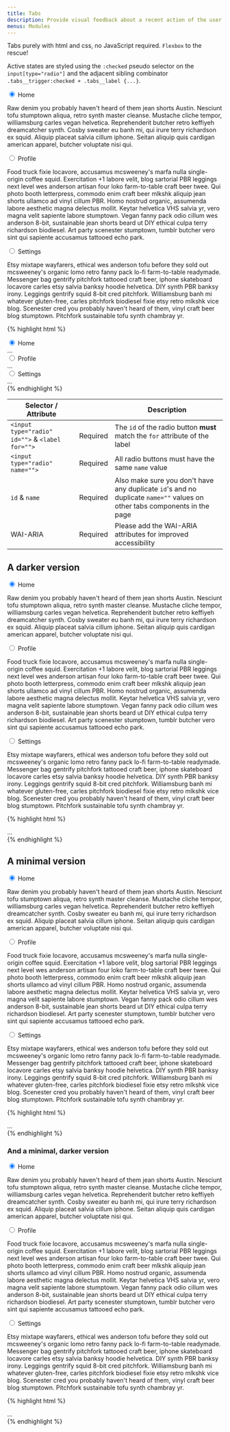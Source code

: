 ```yaml
---
title: Tabs
description: Provide visual feedback about a recent action of the user.
menus: Modules
---
```


<p class="lead">Tabs purely with html and css, no JavaScript required. <code>Flexbox</code> to the rescue!</p>

Active states are styled using the `:checked` pseudo selector on the `input[type="radio"]` and the adjacent sibling combinator `.tabs__trigger:checked + .tabs__label {...}`.


<div class="fp-example">
	<div class="tabs tabs--primary" role="tablist">
		<input type="radio" class="tabs__trigger" name="primary" id="home" checked="checked" />
		<label for="home" class="tabs__label" id="home-tab" role="tab" aria-controls="home-pane">Home</label>
		<div class="tabs__pane" id="home-pane" role="tabpanel" aria-labelledby="home-tab">
			<p>Raw denim you probably haven't heard of them jean shorts Austin. Nesciunt tofu stumptown aliqua, retro synth master cleanse. Mustache cliche tempor, williamsburg carles vegan helvetica. Reprehenderit butcher retro keffiyeh dreamcatcher synth. Cosby sweater eu banh mi, qui irure terry richardson ex squid. Aliquip placeat salvia cillum iphone. Seitan aliquip quis cardigan american apparel, butcher voluptate nisi qui.</p>
		</div>
		<input type="radio" class="tabs__trigger" name="primary" id="profile" />
		<label for="profile" class="tabs__label" id="profile-tab" role="tab" aria-controls="profile-pane">Profile</label>
		<div class="tabs__pane" id="profile-pane" role="tabpanel" aria-labelledby="profile-tab">
			<p>Food truck fixie locavore, accusamus mcsweeney's marfa nulla single-origin coffee squid. Exercitation +1 labore velit, blog sartorial PBR leggings next level wes anderson artisan four loko farm-to-table craft beer twee. Qui photo booth letterpress, commodo enim craft beer mlkshk aliquip jean shorts ullamco ad vinyl cillum PBR. Homo nostrud organic, assumenda labore aesthetic magna delectus mollit. Keytar helvetica VHS salvia yr, vero magna velit sapiente labore stumptown. Vegan fanny pack odio cillum wes anderson 8-bit, sustainable jean shorts beard ut DIY ethical culpa terry richardson biodiesel. Art party scenester stumptown, tumblr butcher vero sint qui sapiente accusamus tattooed echo park.</p>
		</div>
		<input type="radio" class="tabs__trigger" name="primary" id="settings" />
		<label for="settings" class="tabs__label" id="settings-tab" role="tab" aria-controls="settings-pane">Settings</label>
		<div class="tabs__pane" id="settings-pane" role="tabpanel" aria-labelledby="settings-tab">
			<p>Etsy mixtape wayfarers, ethical wes anderson tofu before they sold out mcsweeney's organic lomo retro fanny pack lo-fi farm-to-table readymade. Messenger bag gentrify pitchfork tattooed craft beer, iphone skateboard locavore carles etsy salvia banksy hoodie helvetica. DIY synth PBR banksy irony. Leggings gentrify squid 8-bit cred pitchfork. Williamsburg banh mi whatever gluten-free, carles pitchfork biodiesel fixie etsy retro mlkshk vice blog. Scenester cred you probably haven't heard of them, vinyl craft beer blog stumptown. Pitchfork sustainable tofu synth chambray yr.</p>
		</div>
	</div>
</div>

{% highlight html %}
<div class="tabs tabs--primary" role="tablist">
	<input type="radio" class="tabs__trigger" name="tabs__trigger" id="home" checked="checked" />
	<label for="home" class="tabs__label" id="home-tab" role="tab" aria-controls="home-pane">Home</label>
	<div class="tabs__pane" id="home-pane" role="tabpanel" aria-labelledby="home-tab">
		...
	</div>
	<input type="radio" class="tabs__trigger" name="tabs__trigger" id="profile" />
	<label for="profile" class="tabs__label" id="profile-tab" role="tab" aria-controls="profile-pane">Profile</label>
	<div class="tabs__pane" id="profile-pane" role="tabpanel" aria-labelledby="profile-tab">
		...
	</div>
	<input type="radio" class="tabs__trigger" name="tabs__trigger" id="settings" />
	<label for="settings" class="tabs__label" id="settings-tab" role="tab" aria-controls="settings-pane">Settings</label>
	<div class="tabs__pane" id="settings-pane" role="tabpanel" aria-labelledby="settings-tab">
		...
	</div>
</div>
{% endhighlight %}

<table class="table table--horizontal-borders">
	<thead>
		<tr>
			<th>Selector / Attribute</th>
			<th></th>
			<th>Description</th>
		</tr>
	</thead>
	<tbody>
		<tr>
			<td><code>&lt;input type="radio" id=""&gt;</code> &amp; <code>&lt;label for=""&gt;</code></td>
			<td><span class="label label--warning">Required</span></td>
			<td>The <code>id</code> of the radio button <strong>must</strong> match the <code>for</code> attribute of the label</td>
		</tr>
		<tr>
			<td><code>&lt;input type="radio" name=""&gt;</code></td>
			<td><span class="label label--warning">Required</span></td>
			<td>All radio buttons must have the same <code>name</code> value</td>
		</tr>
		<tr>
			<td><code>id</code> &amp; <code>name</code></td>
			<td><span class="label label--warning">Required</span></td>
			<td>Also make sure you don't have any duplicate <code>id</code>'s and no duplicate <code>name=""</code> values on other tabs components in the page</td>
		</tr>
		<tr>
			<td>WAI-ARIA</td>
			<td><span class="label label--warning">Required</span></td>
			<td>Please add the WAI-ARIA attributes for improved accessibility</td>
		</tr>
	</tbody>
</table>

## A darker version

<div class="fp-example">
	<div class="tabs tabs--secondary" role="tablist">
		<input type="radio" class="tabs__trigger" name="secondary" id="homesecondary" checked="checked" />
		<label for="homesecondary" class="tabs__label" id="home-secondary-tab" role="tab" aria-controls="home-secondary-pane">Home</label>
		<div class="tabs__pane" id="home-secondary-pane" role="tabpanel" aria-labelledby="home-secondary-tab">
			<p>Raw denim you probably haven't heard of them jean shorts Austin. Nesciunt tofu stumptown aliqua, retro synth master cleanse. Mustache cliche tempor, williamsburg carles vegan helvetica. Reprehenderit butcher retro keffiyeh dreamcatcher synth. Cosby sweater eu banh mi, qui irure terry richardson ex squid. Aliquip placeat salvia cillum iphone. Seitan aliquip quis cardigan american apparel, butcher voluptate nisi qui.</p>
		</div>
		<input type="radio" class="tabs__trigger" name="secondary" id="profilesecondary" />
		<label for="profilesecondary" class="tabs__label" id="profile-secondary-tab" role="tab" aria-controls="profile-secondary-pane">Profile</label>
		<div class="tabs__pane" id="profile-secondary-pane" role="tabpanel" aria-labelledby="profile-secondary-tab">
			<p>Food truck fixie locavore, accusamus mcsweeney's marfa nulla single-origin coffee squid. Exercitation +1 labore velit, blog sartorial PBR leggings next level wes anderson artisan four loko farm-to-table craft beer twee. Qui photo booth letterpress, commodo enim craft beer mlkshk aliquip jean shorts ullamco ad vinyl cillum PBR. Homo nostrud organic, assumenda labore aesthetic magna delectus mollit. Keytar helvetica VHS salvia yr, vero magna velit sapiente labore stumptown. Vegan fanny pack odio cillum wes anderson 8-bit, sustainable jean shorts beard ut DIY ethical culpa terry richardson biodiesel. Art party scenester stumptown, tumblr butcher vero sint qui sapiente accusamus tattooed echo park.</p>
		</div>
		<input type="radio" class="tabs__trigger" name="secondary" id="settingssecondary" />
		<label for="settingssecondary" class="tabs__label" id="settings-secondary-tab" role="tab" aria-controls="settings-secondary-pane">Settings</label>
		<div class="tabs__pane" id="settings-secondary-pane" role="tabpanel" aria-labelledby="settings-secondary-tab">
			<p>Etsy mixtape wayfarers, ethical wes anderson tofu before they sold out mcsweeney's organic lomo retro fanny pack lo-fi farm-to-table readymade. Messenger bag gentrify pitchfork tattooed craft beer, iphone skateboard locavore carles etsy salvia banksy hoodie helvetica. DIY synth PBR banksy irony. Leggings gentrify squid 8-bit cred pitchfork. Williamsburg banh mi whatever gluten-free, carles pitchfork biodiesel fixie etsy retro mlkshk vice blog. Scenester cred you probably haven't heard of them, vinyl craft beer blog stumptown. Pitchfork sustainable tofu synth chambray yr.</p>
		</div>
	</div>
</div>

{% highlight html %}
<div class="tabs tabs--secondary" role="tablist">
	...
</div>
{% endhighlight %}

## A minimal version

<div class="fp-example">
	<div class="tabs tabs--alt tabs--primary" role="tablist">
		<input type="radio" class="tabs__trigger" name="alt" id="homealt" checked="checked" />
		<label for="homealt" class="tabs__label" id="home-tab-alt" role="tab" aria-controls="home-pane-alt">Home</label>
		<div class="tabs__pane" id="home-pane-alt" role="tabpanel" aria-labelledby="home-tab-alt">
			<p>Raw denim you probably haven't heard of them jean shorts Austin. Nesciunt tofu stumptown aliqua, retro synth master cleanse. Mustache cliche tempor, williamsburg carles vegan helvetica. Reprehenderit butcher retro keffiyeh dreamcatcher synth. Cosby sweater eu banh mi, qui irure terry richardson ex squid. Aliquip placeat salvia cillum iphone. Seitan aliquip quis cardigan american apparel, butcher voluptate nisi qui.</p>
		</div>
		<input type="radio" class="tabs__trigger" name="alt" id="profilealt" />
		<label for="profilealt" class="tabs__label" id="profile-tab-alt" role="tab" aria-controls="profile-pane-alt">Profile</label>
		<div class="tabs__pane" id="profile-pane-alt" role="tabpanel" aria-labelledby="profile-tab-alt">
			<p>Food truck fixie locavore, accusamus mcsweeney's marfa nulla single-origin coffee squid. Exercitation +1 labore velit, blog sartorial PBR leggings next level wes anderson artisan four loko farm-to-table craft beer twee. Qui photo booth letterpress, commodo enim craft beer mlkshk aliquip jean shorts ullamco ad vinyl cillum PBR. Homo nostrud organic, assumenda labore aesthetic magna delectus mollit. Keytar helvetica VHS salvia yr, vero magna velit sapiente labore stumptown. Vegan fanny pack odio cillum wes anderson 8-bit, sustainable jean shorts beard ut DIY ethical culpa terry richardson biodiesel. Art party scenester stumptown, tumblr butcher vero sint qui sapiente accusamus tattooed echo park.</p>
		</div>
		<input type="radio" class="tabs__trigger" name="alt" id="settingsalt" />
		<label for="settingsalt" class="tabs__label" id="settings-tab-alt" role="tab" aria-controls="settings-pane-alt">Settings</label>
		<div class="tabs__pane" id="settings-pane-alt" role="tabpanel" aria-labelledby="settings-tab-alt">
			<p>Etsy mixtape wayfarers, ethical wes anderson tofu before they sold out mcsweeney's organic lomo retro fanny pack lo-fi farm-to-table readymade. Messenger bag gentrify pitchfork tattooed craft beer, iphone skateboard locavore carles etsy salvia banksy hoodie helvetica. DIY synth PBR banksy irony. Leggings gentrify squid 8-bit cred pitchfork. Williamsburg banh mi whatever gluten-free, carles pitchfork biodiesel fixie etsy retro mlkshk vice blog. Scenester cred you probably haven't heard of them, vinyl craft beer blog stumptown. Pitchfork sustainable tofu synth chambray yr.</p>
		</div>
	</div>
</div>

{% highlight html %}
<div class="tabs tabs--alt tabs--primary" role="tablist">
	...
</div>
{% endhighlight %}

### And a minimal, darker version

<div class="fp-example">
	<div class="tabs tabs--alt tabs--secondary" role="tablist">
		<input type="radio" class="tabs__trigger" name="altsecondary" id="homealtsecondary" checked="checked" />
		<label for="homealtsecondary" class="tabs__label" id="home-tab-alt-secondary" role="tab" aria-controls="home-pane-alt-secondary">Home</label>
		<div class="tabs__pane" id="home-pane-alt-secondary" role="tabpanel" aria-labelledby="home-tab-alt-secondary">
			<p>Raw denim you probably haven't heard of them jean shorts Austin. Nesciunt tofu stumptown aliqua, retro synth master cleanse. Mustache cliche tempor, williamsburg carles vegan helvetica. Reprehenderit butcher retro keffiyeh dreamcatcher synth. Cosby sweater eu banh mi, qui irure terry richardson ex squid. Aliquip placeat salvia cillum iphone. Seitan aliquip quis cardigan american apparel, butcher voluptate nisi qui.</p>
		</div>
		<input type="radio" class="tabs__trigger" name="altsecondary" id="profilealtsecondary" />
		<label for="profilealtsecondary" class="tabs__label" id="profile-tab-alt-secondary" role="tab" aria-controls="profile-pane-alt-secondary">Profile</label>
		<div class="tabs__pane" id="profile-pane-alt-secondary" role="tabpanel" aria-labelledby="profile-tab-alt-secondary">
			<p>Food truck fixie locavore, accusamus mcsweeney's marfa nulla single-origin coffee squid. Exercitation +1 labore velit, blog sartorial PBR leggings next level wes anderson artisan four loko farm-to-table craft beer twee. Qui photo booth letterpress, commodo enim craft beer mlkshk aliquip jean shorts ullamco ad vinyl cillum PBR. Homo nostrud organic, assumenda labore aesthetic magna delectus mollit. Keytar helvetica VHS salvia yr, vero magna velit sapiente labore stumptown. Vegan fanny pack odio cillum wes anderson 8-bit, sustainable jean shorts beard ut DIY ethical culpa terry richardson biodiesel. Art party scenester stumptown, tumblr butcher vero sint qui sapiente accusamus tattooed echo park.</p>
		</div>
		<input type="radio" class="tabs__trigger" name="altsecondary" id="settings-alt-secondary" />
		<label for="settings-alt-secondary" class="tabs__label" id="settings-tab-alt-secondary" role="tab" aria-controls="settings-pane-alt-secondary">Settings</label>
		<div class="tabs__pane" id="settings-pane-alt-secondary" role="tabpanel" aria-labelledby="settings-tab-alt-secondary">
			<p>Etsy mixtape wayfarers, ethical wes anderson tofu before they sold out mcsweeney's organic lomo retro fanny pack lo-fi farm-to-table readymade. Messenger bag gentrify pitchfork tattooed craft beer, iphone skateboard locavore carles etsy salvia banksy hoodie helvetica. DIY synth PBR banksy irony. Leggings gentrify squid 8-bit cred pitchfork. Williamsburg banh mi whatever gluten-free, carles pitchfork biodiesel fixie etsy retro mlkshk vice blog. Scenester cred you probably haven't heard of them, vinyl craft beer blog stumptown. Pitchfork sustainable tofu synth chambray yr.</p>
		</div>
	</div>
</div>

{% highlight html %}
<div class="tabs tabs--alt tabs--secondary" role="tablist">
	...
</div>
{% endhighlight %}
